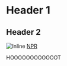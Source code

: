 Header 1
=========
Header 2
---------
![Inline](phase-0-gps-1/GPS_1)
[NPR](http://www.npr.org)


HOOOOOOOOOOOOT
